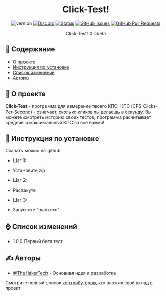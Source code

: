 
<div align="center">
<h1>Click-Test!</h1>

![version](https://img.shields.io/badge/version-alpha-blue)
[![Discord](https://img.shields.io/discord/992780447870357574?logo=discord)]([/LICENSE](https://discord.gg/HjJCwm5))
[![Status](https://img.shields.io/badge/Статус-активно-success.svg)]()
[![GitHub Issues](https://img.shields.io/github/issues/TheHakerTech/Click-Test1.0.0beta.svg)](https://github.com/TheHakerTech/Click-Test1.0.0beta/issues)
[![GitHub Pull Requests](https://img.shields.io/github/issues-pr/TheHakerTech/Click-Test1.0.0beta.svg)](https://github.com/TheHakerTech/Click-Test1.0.0beta/pulls)

</div>

<p align="center"> Click-Test1.0.0beta
    <br> 
</p>

## 📝 Содержание

- [О проекте](#about)
- [Инструкция по установке](#instruction)
- [Список изменений](#changelog)
- [Авторы](#authors)

## 🧐 О проекте <a name = "about"></a>
**Click-Test** - программа для измерение твоего КПС! КПС (CPS Clicks-Per-Second) - означает, сколько кликов ты делаешь в секунду. Вы можете смотреть историю своих тестов, программа расчитывает средний и максимальный КПС за всё время!


## 📘 Инструкция по установке <a name = "instruction"></a>
Скачать можно на github
- Шаг 1:
* Установите zip
- Шаг 2:
* Распакуте
- Шаг 3:
* Запустите "main.exe"

## ⌚ Список изменений <a name = "changelog"></a>
- 1.0.0 Первый бета тест

## ✍️ Авторы <a name = "authors"></a>

- [@TheHakerTech](https://github.com/TheHakerTech) - Основная идея и разработка

Смотрите полный список [контрибуторов](https://github.com/TheHakerTech/Click-Test1.0.0beta/contributors), кто вложил свой вклад в проект


